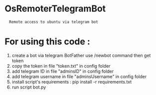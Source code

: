 # OsRemoterTelegramBot
      Remote access to ubuntu via telegram bot 

# For using this code :
<ol>
  <li> create a bot via  telegram BotFather use /newbot command then get token </li>
  <li>copy the token in file "token.txt" in config folder</li>
  <li>add telegram ID in file "adminsID" in config folder</li>
  <li>add telegram username in file "adminsUsername" in config folder</li>
  <li>install script's requirements : pip install -r requirements.txt </li>
  <li>run script bot.py</li>    
</ol>
